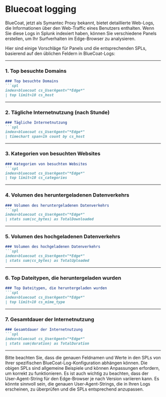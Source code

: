 # Bluecoat logging

BlueCoat, jetzt als Symantec Proxy bekannt, bietet detaillierte Web-Logs, die Informationen über den Web-Traffic eines Benutzers enthalten. Wenn Sie diese Logs in Splunk indexiert haben, können Sie verschiedene Panels erstellen, um Ihr Surfverhalten im Edge-Browser zu analysieren.

Hier sind einige Vorschläge für Panels und die entsprechenden SPLs, basierend auf den üblichen Feldern in BlueCoat-Logs:

---

### 1. Top besuchte Domains
```markdown
### Top besuchte Domains
```spl
index=bluecoat cs_UserAgent="*Edge*" 
| top limit=10 cs_host
```

---

### 2. Tägliche Internetnutzung (nach Stunde)
```markdown
### Tägliche Internetnutzung
```spl
index=bluecoat cs_UserAgent="*Edge*" 
| timechart span=1h count by cs_host
```

---

### 3. Kategorien von besuchten Websites
```markdown
### Kategorien von besuchten Websites
```spl
index=bluecoat cs_UserAgent="*Edge*" 
| top limit=10 cs_categories
```

---

### 4. Volumen des heruntergeladenen Datenverkehrs
```markdown
### Volumen des heruntergeladenen Datenverkehrs
```spl
index=bluecoat cs_UserAgent="*Edge*" 
| stats sum(sc_bytes) as TotalDownloaded 
```

---

### 5. Volumen des hochgeladenen Datenverkehrs
```markdown
### Volumen des hochgeladenen Datenverkehrs
```spl
index=bluecoat cs_UserAgent="*Edge*" 
| stats sum(cs_bytes) as TotalUploaded 
```

---

### 6. Top Dateitypen, die heruntergeladen wurden
```markdown
### Top Dateitypen, die heruntergeladen wurden
```spl
index=bluecoat cs_UserAgent="*Edge*" 
| top limit=10 cs_mime_type
```

---

### 7. Gesamtdauer der Internetnutzung
```markdown
### Gesamtdauer der Internetnutzung
```spl
index=bluecoat cs_UserAgent="*Edge*" 
| stats sum(duration) as TotalDuration 
```

---

Bitte beachten Sie, dass die genauen Feldnamen und Werte in den SPLs von Ihrer spezifischen BlueCoat-Log-Konfiguration abhängen können. Die obigen SPLs sind allgemeine Beispiele und können Anpassungen erfordern, um korrekt zu funktionieren. Es ist auch wichtig zu beachten, dass der User-Agent-String für den Edge-Browser je nach Version variieren kann. Es könnte sinnvoll sein, die genauen User-Agent-Strings, die in Ihren Logs erscheinen, zu überprüfen und die SPLs entsprechend anzupassen.
